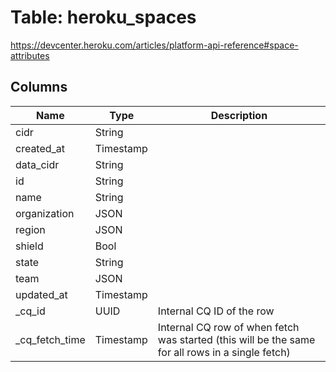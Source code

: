 
# Table: heroku_spaces
https://devcenter.heroku.com/articles/platform-api-reference#space-attributes
## Columns
| Name        | Type           | Description  |
| ------------- | ------------- | -----  |
|cidr|String||
|created_at|Timestamp||
|data_cidr|String||
|id|String||
|name|String||
|organization|JSON||
|region|JSON||
|shield|Bool||
|state|String||
|team|JSON||
|updated_at|Timestamp||
|_cq_id|UUID|Internal CQ ID of the row|
|_cq_fetch_time|Timestamp|Internal CQ row of when fetch was started (this will be the same for all rows in a single fetch)|
